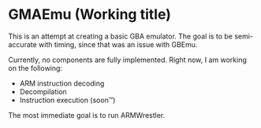 # GMAEmu (Working title)

This is an attempt at creating a basic GBA emulator.  The goal is to be 
semi-accurate with timing, since that was an issue with GBEmu.

Currently, no components are fully implemented. 
Right now, I am working on the following:

* ARM instruction decoding
* Decompilation
* Instruction execution (soon™️)

The most immediate goal is to run ARMWrestler.